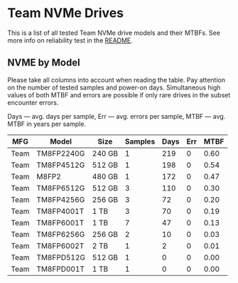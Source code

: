 Team NVMe Drives
================

This is a list of all tested Team NVMe drive models and their MTBFs. See more
info on reliability test in the [README](https://github.com/linuxhw/SMART).

NVME by Model
------------

Please take all columns into account when reading the table. Pay attention on the
number of tested samples and power-on days. Simultaneous high values of both MTBF
and errors are possible if only rare drives in the subset encounter errors.

Days — avg. days per sample,
Err  — avg. errors per sample,
MTBF — avg. MTBF in years per sample.

| MFG       | Model              | Size   | Samples | Days  | Err   | MTBF |
|-----------|--------------------|--------|---------|-------|-------|------|
| Team      | TM8FP2240G         | 240 GB | 1       | 219   | 0     | 0.60   |
| Team      | TM8FP4512G         | 512 GB | 1       | 198   | 0     | 0.54   |
| Team      | M8FP2              | 480 GB | 1       | 172   | 0     | 0.47   |
| Team      | TM8FP6512G         | 512 GB | 3       | 110   | 0     | 0.30   |
| Team      | TM8FP4256G         | 256 GB | 3       | 72    | 0     | 0.20   |
| Team      | TM8FP4001T         | 1 TB   | 3       | 70    | 0     | 0.19   |
| Team      | TM8FP6001T         | 1 TB   | 7       | 47    | 0     | 0.13   |
| Team      | TM8FP6256G         | 256 GB | 2       | 10    | 0     | 0.03   |
| Team      | TM8FP6002T         | 2 TB   | 1       | 2     | 0     | 0.01   |
| Team      | TM8FPD512G         | 512 GB | 1       | 0     | 0     | 0.00   |
| Team      | TM8FPD001T         | 1 TB   | 1       | 0     | 0     | 0.00   |
